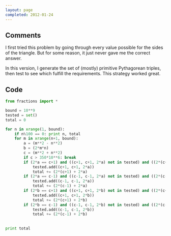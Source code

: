```yaml
---
layout: page
completed: 2012-01-24
---
```


## Comments

I first tried this problem by going through every value possible for the sides
of the triangle. But for some reason, it just never gave me the correct answer.

In this version, I generate the set of (mostly) primitive Pythagorean triples,
then test to see which fulfill the requirements. This strategy worked great.

## Code

```python
from fractions import *

bound = 10**9
tested = set()
total = 0

for n in xrange(1, bound):
	if n%100 == 0: print n, total
	for m in xrange(n+1, bound):
		a = (m**2 - n**2)
		b = (2*m*n)
		c = (m**2 + n**2)
		if c > 350*10**6: break
		if (2*a == c+1) and ((c+1, c+1, 2*a) not in tested) and ((2*(c+1) + 2*a) <= bound):
			tested.add((c+1, c+1, 2*a))
			total += (2*(c+1) + 2*a)
		if (2*a == c-1) and ((c-1, c-1, 2*a) not in tested) and ((2*(c-1) + 2*a) <= bound):
			tested.add((c-1, c-1, 2*a))
			total += (2*(c-1) + 2*a)
		if (2*b == c+1) and ((c+1, c+1, 2*b) not in tested) and ((2*(c+1) + 2*b) <= bound):
			tested.add((c+1, c+1, 2*b))
			total += (2*(c+1) + 2*b)
		if (2*b == c-1) and ((c-1, c-1, 2*b) not in tested) and ((2*(c-1) + 2*b) <= bound):
			tested.add((c-1, c-1, 2*b))
			total += (2*(c-1) + 2*b)
								
			
print total
```
